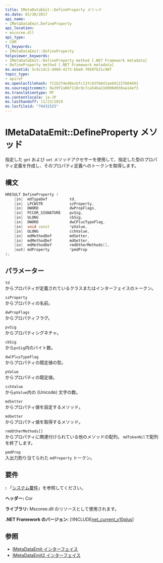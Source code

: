 ```yaml
---
title: IMetaDataEmit::DefineProperty メソッド
ms.date: 03/30/2017
api_name:
- IMetaDataEmit.DefineProperty
api_location:
- mscoree.dll
api_type:
- COM
f1_keywords:
- IMetaDataEmit::DefineProperty
helpviewer_keywords:
- IMetaDataEmit::DefineProperty method [.NET Framework metadata]
- DefineProperty method [.NET Framework metadata]
ms.assetid: 5c4c1dc2-d40d-4173-bbe6-7058fb21c98f
topic_type:
- apiref
ms.openlocfilehash: f11b374ed0ecbfc137c43fb641ae691237604691
ms.sourcegitcommit: 9a39f2a06f110c9c7ca54ba216900d038aa14ef3
ms.translationtype: MT
ms.contentlocale: ja-JP
ms.lasthandoff: 11/23/2019
ms.locfileid: "74431525"
---
```

# <a name="imetadataemitdefineproperty-method"></a>IMetaDataEmit::DefineProperty メソッド
指定した `get` および `set` メソッドアクセサーを使用して、指定した型のプロパティ定義を作成し、そのプロパティ定義へのトークンを取得します。  
  
## <a name="syntax"></a>構文  
  
```cpp  
HRESULT DefineProperty (   
    [in]  mdTypeDef          td,   
    [in]  LPCWSTR            szProperty,   
    [in]  DWORD              dwPropFlags,   
    [in]  PCCOR_SIGNATURE    pvSig,   
    [in]  ULONG              cbSig,   
    [in]  DWORD              dwCPlusTypeFlag,   
    [in]  void const         *pValue,   
    [in]  ULONG              cchValue,   
    [in]  mdMethodDef        mdSetter,   
    [in]  mdMethodDef        mdGetter,   
    [in]  mdMethodDef        rmdOtherMethods[],   
    [out] mdProperty         *pmdProp   
);  
```  
  
## <a name="parameters"></a>パラメーター  
 `td`  
 からプロパティが定義されているクラスまたはインターフェイスのトークン。  
  
 `szProperty`  
 からプロパティの名前。  
  
 `dwPropFlags`  
 からプロパティフラグ。  
  
 `pvSig`  
 からプロパティシグネチャ。  
  
 `cbSig`  
 から`pvSig`内のバイト数。  
  
 `dwCPlusTypeFlag`  
 からプロパティの既定値の型。  
  
 `pValue`  
 からプロパティの既定値。  
  
 `cchValue`  
 から`pValue`内の (Unicode) 文字の数。  
  
 `mdSetter`  
 からプロパティ値を設定するメソッド。  
  
 `mdGetter`  
 からプロパティ値を取得するメソッド。  
  
 `rmdOtherMethods[]`  
 からプロパティに関連付けられている他のメソッドの配列。 `mdTokenNil`で配列を終了します。  
  
 `pmdProp`  
 入出力割り当てられた `mdProperty` トークン。  
  
## <a name="requirements"></a>要件  
 **:** 「[システム要件](../../../../docs/framework/get-started/system-requirements.md)」を参照してください。  
  
 **ヘッダー:** Cor  
  
 **ライブラリ:** Mscoree.dll のリソースとして使用されます。  
  
 **.NET Framework のバージョン:** [!INCLUDE[net_current_v10plus](../../../../includes/net-current-v10plus-md.md)]  
  
## <a name="see-also"></a>参照

- [IMetaDataEmit インターフェイス](../../../../docs/framework/unmanaged-api/metadata/imetadataemit-interface.md)
- [IMetaDataEmit2 インターフェイス](../../../../docs/framework/unmanaged-api/metadata/imetadataemit2-interface.md)
